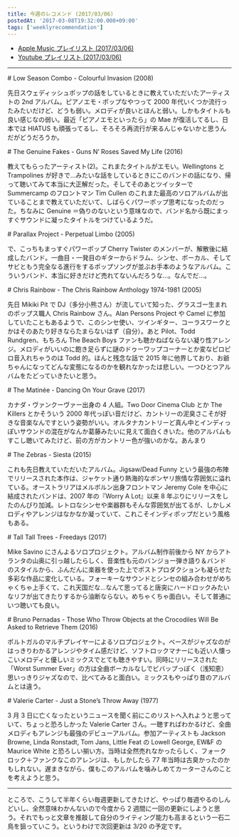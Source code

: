 ```yaml
---
title: 今週のレコメンド (2017/03/06)
postedAt: '2017-03-08T19:32:00.000+09:00'
tags: ['weeklyrecommendation']
---
```


- [Apple Music プレイリスト (2017/03/06)](https://itunes.apple.com/jp/playlist/%E4%BB%8A%E9%80%B1%E3%81%AE%E3%83%AC%E3%82%B3%E3%83%A1%E3%83%B3%E3%83%89-2017-03-05/idpl.6620357e730f4b32991fa8f4638287db)
- [Youtube プレイリスト (2017/03/06)](https://www.youtube.com/playlist?list=PLegnWsUgQaydKYieoinmTeRLdSaANEoFf)

---

\# Low Season Combo - Colourful Invasion (2008)

先日スウェディッシュポップの話をしているときに教えていただいたアーティストの 2nd アルバム。ピアノエモ・ポップなやつって 2000 年代いくつか流行ったみたいだけど、どうも弱い。メロディが良いとほんと弱い。しかもタイトルも良い感じなの弱い。最近「ピアノエモといったら」の Mae が復活してるし、日本では HIATUS も頑張ってるし、そろそろ再流行が来るんじゃないかと思うんだがどうだろうか。

\# The Genuine Fakes - Guns N’ Roses Saved My Life (2016)

教えてもらったアーティスト(2)。これまたタイトルがエモい。Wellingtons と Trampolines が好きで…みたいな話をしているときにこのバンドの話になり、帰って聴いてみて本当に大正解だった。そしてそのあとツイッターで Summercamp のフロントマン Tim Cullen のこれまた最高のソロアルバムが出ていることまで教えていただいて、しばらくパワーポップ思考になったのだった。ちなみに Genuine ＝偽りのないという意味なので、バンド名から既にまっすぐサウンドに凝ったタイトルをつけているようだ。

\# Parallax Project - Perpetual Limbo (2005)

で、こっちもまっすぐパワーポップ Cherry Twister のメンバーが、解散後に結成したバンド。一曲目・一発目のギターからドラム、シンセ、ボーカル、そしてサビともう完全なる進行をするポップソングが並ぶお手本のようなアルバム。こういうバンド、本当に好きだけど売れてないんだろうな…。なんでだ…。

\# Chris Rainbow - The Chris Rainbow Anthology 1974-1981 (2005)

先日 Mikiki Pit で DJ（多分小熊さん）が流していて知った、グラスゴー生まれのポップス職人 Chris Rainbow さん。Alan Persons Project や Camel に参加していたこともあるようで、このシンセ使い、ツインギター、コーラスワークとかはそのあたり好きならたまらないはず（自分）。あと Pilot、Todd Rundgren、もちろん The Beach Boys ファンも聴かねばならない凝り性アレンジ。メロディがいいのに飽き足らずに謎のドゥーワップコーナーとか変なピロピロ音入れちゃうのは Todd 的。ほんと残念な話で 2015 年に他界しており、お爺ちゃんになってどんな変態になるのかを観れなかったは悲しい。一つひとつアルバムをたどっていきたいと思う。

\# The Matinée - Dancing On Your Grave (2017)

カナダ・ヴァンクーヴァー出身の 4 人組。Two Door Cinema Club とか The Killers とかそういう 2000 年代っぽい音だけど、カントリーの泥臭さこそが好きな音楽なんですという姿勢がいい。オルタナカントリーど真ん中とインディっぽいサウンドの混在がなんか葛藤みたいに見えて面白くきいた。他のアルバムもすこし聴いてみたけど、前の方がカントリー色が強いのかな。あんまり

\# The Zebras - Siesta (2015)

これも先日教えていただいたアルバム。Jigsaw/Dead Funny という最強の布陣でリリースされた本作は、ジャケット通り熱海的なボンヤリ旅情な雰囲気に溢れている。オーストラリアはメルボルン出身フロントマン Jeremy Cole を中心に結成されたバンドは、2007 年の『Worry A Lot』以来 8 年ぶりにリリースをしたのんびり加減。レトロなシンセや楽器群もそんな雰囲気が出てるが、しかしメロディやアレンジはなかなか凝っていて、これこそインディポップだという風格もある。

\# Tall Tall Trees - Freedays (2017)

Mike Savino にさんよるソロプロジェクト。アルバム制作前後から NY からアトランタの山奥に引っ越したらしく、音楽性も元のバンジョー弾き語り＆バンドのスタイルから、ふんだんに楽器を使った上でポストプロダクションも凝らせた多彩な作品に変化している。フォーキーなサウンドとシンセの組み合わせがめちゃくちゃ上手くて、これ天国だな…なんて思ってると唐突にハードロックみたいなリフが出てきたりするから油断ならない。めちゃくちゃ面白い。そして普通にいつ聴いても良い。

\# Bruno Pernadas - Those Who Throw Objects at the Crocodiles Will Be Asked to Retrieve Them (2016)

ポルトガルのマルチプレイヤーによるソロプロジェクト。ベースがジャズなのがはっきりわかるアレンジやタイム感だけど、ソフトロックマナーにも近い人懐っこいメロディと優しいミックスでとても聴きやすい。同時にリリースされた「Worst Summer Ever」の方は全曲ボーカルなしでビバップっぽく（浅知恵）思いっきりジャズなので、比べてみると面白い。ミックスもやっぱり昔のアルバムとは違う。

\# Valerie Carter - Just a Stone’s Throw Away (1977)

3 月 3 日に亡くなったというニュースを聞く前にこのリストへ入れようと思っていて、ちょっと恐ろしかった Valerie Carter さん。一聴すればわかるけど、全曲メロディもアレンジも最強のデビューアルバム。参加アーティストも Jackson Browne, Linda Ronstadt, Tom Jans, Little Feat の Lowell George, EW&F の Maurice White と恐ろしい揃い方。当時は全然売れなかったらしく、フォークロック＋ファンクなこのアレンジは、もしかしたら 77 年当時は古臭かったのかもしれない。遅まきながら、僕もこのアルバムを噛みしめてカーターさんのことを考えようと思う。

---

ところで、こうして半年くらい毎週更新してきたけど、やっぱり毎週やるのしんどいし、全然意味わかんないので今度から 2 週間に一回の更新にしようと思う。それでもっと文章を推敲して自分のライティング能力も高まるという一石二鳥を狙っていこう。というわけで次回更新は 3/20 の予定です。
